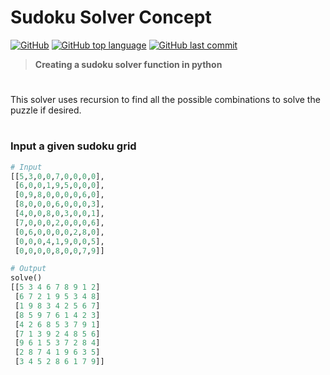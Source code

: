 # Sudoku Solver Concept
[![GitHub](https://img.shields.io/github/license/jacobmannix/sudoku-solver?color=blue)](LICENSE)
[![GitHub top language](https://img.shields.io/github/languages/top/jacobmannix/sudoku-solver)](https://github.com/JacobMannix/sudoku-solver)
[![GitHub last commit](https://img.shields.io/github/last-commit/jacobmannix/sudoku-solver)](https://github.com/JacobMannix/sudoku-solver/commits/master)

> <b> Creating a sudoku solver function in python </b>
#
This solver uses recursion to find all the possible combinations to solve the puzzle if desired.
#
### Input a given sudoku grid
```python
# Input
[[5,3,0,0,7,0,0,0,0],
 [6,0,0,1,9,5,0,0,0],
 [0,9,8,0,0,0,0,6,0],
 [8,0,0,0,6,0,0,0,3],
 [4,0,0,8,0,3,0,0,1],
 [7,0,0,0,2,0,0,0,6],
 [0,6,0,0,0,0,2,8,0],
 [0,0,0,4,1,9,0,0,5],
 [0,0,0,0,8,0,0,7,9]]
```

```python
# Output
solve()
[[5 3 4 6 7 8 9 1 2]
 [6 7 2 1 9 5 3 4 8]
 [1 9 8 3 4 2 5 6 7]
 [8 5 9 7 6 1 4 2 3]
 [4 2 6 8 5 3 7 9 1]
 [7 1 3 9 2 4 8 5 6]
 [9 6 1 5 3 7 2 8 4]
 [2 8 7 4 1 9 6 3 5]
 [3 4 5 2 8 6 1 7 9]]
```